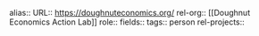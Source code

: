 alias::
URL:: https://doughnuteconomics.org/
rel-org:: [[Doughnut Economics Action Lab]]
role::
fields::
tags:: person
rel-projects::
